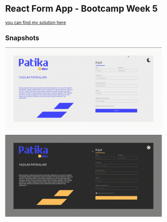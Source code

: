 # React Form App - Bootcamp Week 5

[you can find my solution here](https://formapp001.web.app)

## Snapshots

![1](./desktop1.gif)

![2](./desktop2.gif)